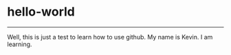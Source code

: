 # hello-world

******************

Well, this is just a test to learn how to use github.
My name is Kevin.
I am learning.
